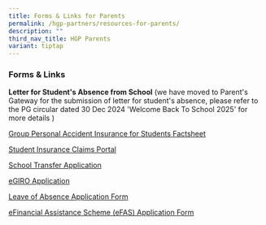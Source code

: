 ```yaml
---
title: Forms & Links for Parents
permalink: /hgp-partners/resources-for-parents/
description: ""
third_nav_title: HGP Parents
variant: tiptap
---
```

<h3>Forms &amp; Links</h3>
<p><strong>Letter for Student's Absence from School</strong> (we have moved
to Parent's Gateway for the submission of letter for student's absence,
please refer to the PG circular dated 30 Dec 2024 'Welcome Back To School
2025' for more details )</p>
<p><a href="https://go.gov.sg/gpaproductsheet2023" rel="noopener noreferrer nofollow" target="_blank">Group Personal Accident Insurance for Students Factsheet</a>
</p>
<p><a href="https://studentgpa.incomegroupins.com.sg/#/" rel="noopener noreferrer nofollow" target="_blank">Student Insurance Claims Portal</a>
</p>
<p><a href="https://form.gov.sg/641d41fe87c4320012288ba0" rel="noopener noreferrer nofollow" target="_blank">School Transfer Application</a>
</p>
<p><a href="https://www.moe.gov.sg/financial-matters/fees/egiro" rel="noopener noreferrer nofollow" target="_blank">eGIRO Application</a>
</p>
<p><a href="https://form.gov.sg/64bdd91114532f0012895704" rel="noopener noreferrer nofollow" target="_blank">Leave of Absence Application Form</a>
</p>
<p><a href="https://form.gov.sg/6666a548f71e023bcbe7c9b7" rel="noopener nofollow" target="_blank">eFinancial Assistance Scheme (eFAS) Application Form</a>
</p>